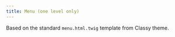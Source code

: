 ```yaml
---
title: Menu (one level only)
---
```


Based on the standard `menu.html.twig` template from Classy theme.
